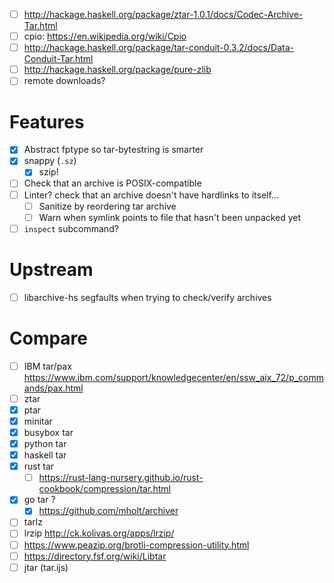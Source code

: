 - [ ] http://hackage.haskell.org/package/ztar-1.0.1/docs/Codec-Archive-Tar.html
- [ ] cpio: https://en.wikipedia.org/wiki/Cpio
- [ ] http://hackage.haskell.org/package/tar-conduit-0.3.2/docs/Data-Conduit-Tar.html
- [ ] http://hackage.haskell.org/package/pure-zlib
- [ ] remote downloads?
# Features
- [x] Abstract fptype so tar-bytestring is smarter
- [x] snappy (`.sz`)
  - [x] szip!
- [ ] Check that an archive is POSIX-compatible
- [ ] Linter? check that an archive doesn't have hardlinks to itself...
  - [ ] Sanitize by reordering tar archive
  - [ ] Warn when symlink points to file that hasn't been unpacked yet
- [ ] `inspect` subcommand?
# Upstream
- [ ] libarchive-hs segfaults when trying to check/verify archives
# Compare
- [ ] IBM tar/pax https://www.ibm.com/support/knowledgecenter/en/ssw_aix_72/p_commands/pax.html
- [ ] ztar
- [x] ptar
- [x] minitar
- [x] busybox tar
- [x] python tar
- [x] haskell tar
- [x] rust tar
  - [ ] https://rust-lang-nursery.github.io/rust-cookbook/compression/tar.html
- [x] go tar ?
  - [x] https://github.com/mholt/archiver
- [ ] tarlz
- [ ] lrzip http://ck.kolivas.org/apps/lrzip/
- [ ] https://www.peazip.org/brotli-compression-utility.html
- [ ] https://directory.fsf.org/wiki/Libtar
- [ ] jtar (tar.ijs)
